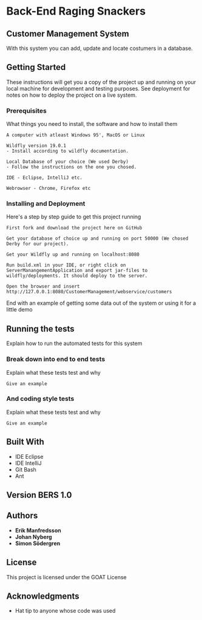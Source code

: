 # Back-End Raging Snackers

## Customer Management System

With this system you can add, update and locate costumers in a database.

## Getting Started

These instructions will get you a copy of the project up and running on your local machine for development and testing purposes. See deployment for notes on how to deploy the project on a live system.

### Prerequisites

What things you need to install, the software and how to install them

```
A computer with atleast Windows 95', MacOS or Linux
```

```
Wildfly version 19.0.1
- Install according to wildfly documentation. 
```

```
Local Database of your choice (We used Derby)
- Follow the instructions on the one you chosed. 
```

```
IDE - Eclipse, IntelliJ etc. 
```

```
Webrowser - Chrome, Firefox etc
```

### Installing and Deployment

Here's a step by step guide to get this project running 


```
First fork and download the project here on GitHub 
```

```
Get your database of choice up and running on port 50000 (We chosed Derby for our project).
```

```
Get your Wildfly up and running on localhost:8080
```

```
Run build.xml in your IDE, or right click on ServerManangementApplication and export jar-files to wildfly/deployments. It should deploy to the server. 
```

```
Open the browser and insert http://127.0.0.1:8080/CustomerManagement/webservice/customers 
```

End with an example of getting some data out of the system or using it for a little demo

## Running the tests

Explain how to run the automated tests for this system

### Break down into end to end tests

Explain what these tests test and why

```
Give an example
```

### And coding style tests

Explain what these tests test and why

```
Give an example
```

## Built With

* IDE Eclipse 
* IDE IntelliJ
* Git Bash 
* Ant

## Version BERS 1.0 

## Authors 
* **Erik Manfredsson** 
* **Johan Nyberg** 
* **Simon Södergren** 


## License

This project is licensed under the GOAT License 

## Acknowledgments

* Hat tip to anyone whose code was used
